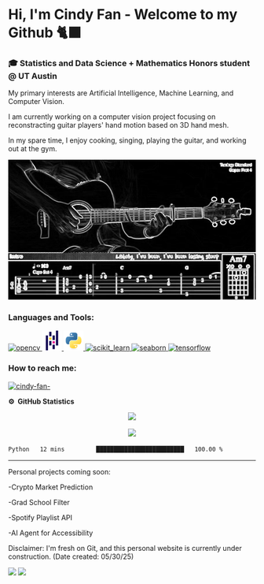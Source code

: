# Hi, I'm Cindy Fan - Welcome to my Github 🐈‍⬛
### 🎓 Statistics and Data Science + Mathematics Honors student @ UT Austin

My primary interests are Artificial Intelligence, Machine Learning, and Computer Vision.

I am currently working on a computer vision project focusing on reconstracting guitar players' hand motion based on 3D hand mesh.

In my spare time, I enjoy cooking, singing, playing the guitar, and working out at the gym.

![Guitar hand mesh](https://raw.githubusercontent.com/Cindy-f/Cindy-f/main/guitar_image.JPG)



<h3 align="left">Languages and Tools:</h3>
<p align="left"> <a href="https://opencv.org/" target="_blank" rel="noreferrer"> <img src="https://www.vectorlogo.zone/logos/opencv/opencv-icon.svg" alt="opencv" width="40" height="40"/> </a> <a href="https://pandas.pydata.org/" target="_blank" rel="noreferrer"> <img src="https://raw.githubusercontent.com/devicons/devicon/2ae2a900d2f041da66e950e4d48052658d850630/icons/pandas/pandas-original.svg" alt="pandas" width="40" height="40"/> </a> <a href="https://www.python.org" target="_blank" rel="noreferrer"> <img src="https://raw.githubusercontent.com/devicons/devicon/master/icons/python/python-original.svg" alt="python" width="40" height="40"/> </a> <a href="https://scikit-learn.org/" target="_blank" rel="noreferrer"> <img src="https://upload.wikimedia.org/wikipedia/commons/0/05/Scikit_learn_logo_small.svg" alt="scikit_learn" width="40" height="40"/> </a> <a href="https://seaborn.pydata.org/" target="_blank" rel="noreferrer"> <img src="https://seaborn.pydata.org/_images/logo-mark-lightbg.svg" alt="seaborn" width="40" height="40"/> </a> <a href="https://www.tensorflow.org" target="_blank" rel="noreferrer"> <img src="https://www.vectorlogo.zone/logos/tensorflow/tensorflow-icon.svg" alt="tensorflow" width="40" height="40"/> </a> </p>

<h3 align="left">How to reach me:</h3>
<p align="left">
<a href="https://linkedin.com/in/cindy-fan-" target="blank"><img align="center" src="https://upload.wikimedia.org/wikipedia/commons/thumb/8/81/LinkedIn_icon.svg/2048px-LinkedIn_icon.svg.png"](https://static.vecteezy.com/system/resources/previews/018/910/721/non_2x/linkedin-logo-linkedin-symbol-linkedin-icon-free-free-vector.jpg) alt="cindy-fan-" height="40" width="40" /></a>
</p>






<b>:gear: &nbsp;GitHub Statistics </b></summary>
  <br/>
    <p align="center">
        <img height="137px" src="https://github-readme-streak-stats.herokuapp.com/?user=Cindy-f&hide_border=true&theme=nightowl" />
    </p>
    <p align="center">
        <img height="137px" src="https://github-readme-stats.vercel.app/api?username=Cindy-f&hide_title=true&hide_border=true&show_icons=true&include_all_commits=true&count_private=true&line_height=21&theme=nightowl" /> 
    </p>

<!--START_SECTION:waka-->

```txt
Python   12 mins         █████████████████████████   100.00 %
```

<!--END_SECTION:waka-->

</details>

<hr/>

Personal projects coming soon: 

-Crypto Market Prediction 

-Grad School Filter

-Spotify Playlist API

-AI Agent for Accessibility

Disclaimer: I'm fresh on Git, and this personal website is currently under construction. (Date created: 05/30/25)

![](https://komarev.com/ghpvc/?username=Cindy-f&style=flat-square&label=Views)
![](https://badges.pufler.dev/visits/Cindy-f/Cindy-f?color=black&logo=github&style=flat-square)
